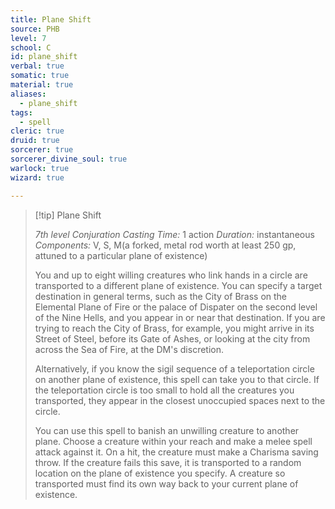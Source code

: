 ```yaml
---
title: Plane Shift
source: PHB
level: 7
school: C
id: plane_shift
verbal: true
somatic: true
material: true
aliases:
  - plane_shift
tags:
  - spell
cleric: true
druid: true
sorcerer: true
sorcerer_divine_soul: true
warlock: true
wizard: true

---
```

>[!tip] Plane Shift
>
> *7th level Conjuration*
> *Casting Time:* 1 action
> *Duration:* instantaneous
> *Components:* V, S, M(a forked, metal rod worth at least 250 gp, attuned to a particular plane of existence)
>
>You and up to eight willing creatures who link hands in a circle are transported to a different plane of existence. You can specify a target destination in general terms, such as the City of Brass on the Elemental Plane of Fire or the palace of Dispater on the second level of the Nine Hells, and you appear in or near that destination. If you are trying to reach the City of Brass, for example, you might arrive in its Street of Steel, before its Gate of Ashes, or looking at the city from across the Sea of Fire, at the DM's discretion.
>
>Alternatively, if you know the sigil sequence of a teleportation circle on another plane of existence, this spell can take you to that circle. If the teleportation circle is too small to hold all the creatures you transported, they appear in the closest unoccupied spaces next to the circle.
>
>You can use this spell to banish an unwilling creature to another plane. Choose a creature within your reach and make a melee spell attack against it. On a hit, the creature must make a Charisma saving throw. If the creature fails this save, it is transported to a random location on the plane of existence you specify. A creature so transported must find its own way back to your current plane of existence.
>

